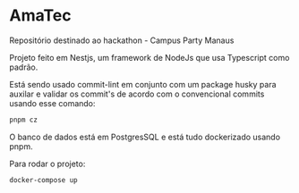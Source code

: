 # AmaTec

Repositório destinado ao hackathon - Campus Party Manaus

Projeto feito em Nestjs, um framework de NodeJs que usa Typescript como padrão.

Está sendo usado commit-lint em conjunto com um package husky para auxilar e validar os commit's de acordo com o convencional commits usando esse comando:

```bash
pnpm cz
```

O banco de dados está em PostgresSQL e está tudo dockerizado usando pnpm.

Para rodar o projeto:

```bash
docker-compose up
```
